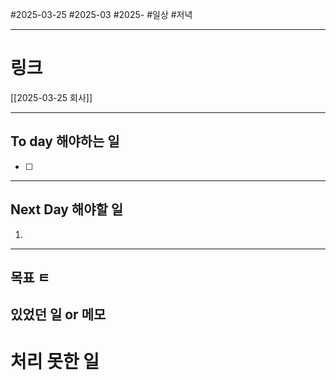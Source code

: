 #2025-03-25 #2025-03 #2025-
#일상 #저녁 

-------
# 링크
[[2025-03-25 회사]]

---
## To day 해야하는 일
- [ ] 

---
## Next Day 해야할 일
1. 

---

## 목표 ㅌ


## 있었던 일  or 메모


# 처리 못한 일